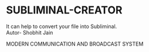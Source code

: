 # SUBLIMINAL-CREATOR
It can help to convert your file into Subliminal.
<br> Autor- Shobhit Jain
<link> MODERN COMMUNICATION AND BROADCAST SYSTEM
